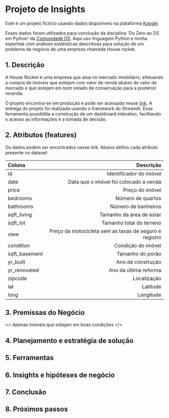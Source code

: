 # Projeto de Insights
Este é um projeto fictício usando dados disponíveis na plataforma [Kaggle](https://www.kaggle.com/).

Esses dados foram utilizados para conclusão da disciplina 'Do Zero ao DS em Python' da [Comunidade DS](https://www.linkedin.com/company/comunidade-ds/mycompany/). Aqui uso linguagem Python e minha expertise com análises estátisticas descritivas para solução de um problema de negócio de uma empresa chamada House rocket. 

## 1. Descrição

A House Rocket é uma empresa que atua no mercado imobiliário, efetuando a compra de imóveis que estejam com valor de venda abaixo de valor de mercado e que estejam em bom estado de conservação para a posterior revenda.

O projeto encontra-se em produção e pode ser acessado nesse [link](). A entrega do projeto foi realizada usando o framework do Streamlit. Essa ferramenta possibilita a construção de um dashboard interativo, facilitando o acesso as informações e a tomada de decisão.

## 2. Atributos (features)
Os dados podem ser encontrados nesse link. Abaixo defino cada atributo presente no dataset:

| Coluna | Descrição |
| :----- | --------: |
| id | Identificador do imóvel |
| date | Data que o imóvel foi colocado a venda |
| price | Preço do imóvel |
| bedrooms | Número de quartos |
| bathrooms | Número de banheiros |
| sqft_living | Tamanho da área de estar |
| sqft_lot | Tamanho total do terreno |
| view | Preço da motocicleta sem as taxas de seguro e registro |
| condition | Condição do imóvel |
| sqft_basement | Tamanho do porão |
| yr_built | Ano de construção |
| yr_renovated | Ano da última reforma |
| zipcode | Localização |
| lat | Latitude |
| long | Longitude |

## 3. Premissas do Negócio 

<> Apenas imóveis que estejam em boas condições </>

## 4. Planejamento e estratégia de solução

## 5. Ferramentas

## 6. Insights e hipóteses de negócio

## 7. Conclusão

## 8. Próximos passos
